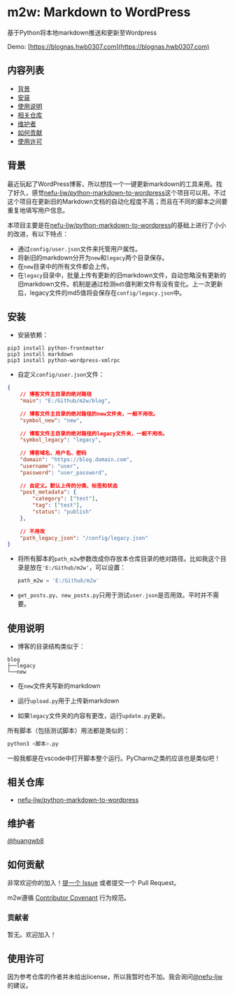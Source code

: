 # m2w: Markdown to WordPress

基于Python将本地markdown推送和更新至Wordpress

Demo: [https://blognas.hwb0307.com](https://blognas.hwb0307.com)

## 内容列表

- [背景](#背景)
- [安装](#安装)
- [使用说明](#使用说明)
- [相关仓库](#相关仓库)
- [维护者](#维护者)
- [如何贡献](#如何贡献)
- [使用许可](#使用许可)

## 背景

最近玩起了WordPress博客，所以想找一个一键更新markdown的工具来用。找了好久，感觉[nefu-ljw/python-markdown-to-wordpress](https://github.com/nefu-ljw/python-markdown-to-wordpress)这个项目可以用。不过这个项目在更新旧的Markdown文档的自动化程度不高；而且在不同的脚本之间要重复地填写用户信息。

本项目主要是在[nefu-ljw/python-markdown-to-wordpress](https://github.com/nefu-ljw/python-markdown-to-wordpress)的基础上进行了小小的改进，有以下特点：

+ 通过`config/user.json`文件来托管用户属性。
+ 将新旧的markdown分开为`new`和`legacy`两个目录保存。
+ 在`new`目录中的所有文件都会上传。
+ 在`legacy`目录中，批量上传有更新的旧markdown文件，自动忽略没有更新的旧markdown文件。机制是通过检测`md5`值判断文件有没有变化。上一次更新后，legacy文件的md5值将会保存在`config/legacy.json`中。

## 安装

+ 安装依赖：

```
pip3 install python-frontmatter
pip3 install markdown
pip3 install python-wordpress-xmlrpc
```

+ 自定义`config/user.json`文件：

```json
{
    // 博客文件主目录的绝对路径
    "main": "E:/Github/m2w/blog",
    
    // 博客文件主目录的绝对路径的new文件夹，一般不用改。
    "symbol_new": "new",
    
    // 博客文件主目录的绝对路径的legacy文件夹，一般不用改。
    "symbol_legacy": "legacy",
    
    // 博客域名、用户名、密码
    "domain": "https://blog.domain.com",
    "username": "user",
    "password": "user_password",
    
    // 自定义。默认上传的分类、标签和状态
    "post_metadata": {
        "category": ["test"],
        "tag": ["test"],
        "status": "publish"
    },
    
    // 不用改
    "path_legacy_json": "/config/legacy.json"
}
```

+ 将所有脚本的`path_m2w`参数改成你存放本仓库目录的绝对路径。比如我这个目录是放在`'E:/Github/m2w'`，可以设置：

  ```python
  path_m2w = 'E:/Github/m2w'
  ```

+ `get_posts.py`、`new_posts.py`只用于测试`user.json`是否用效。平时并不需要。

## 使用说明

+ 博客的目录结构类似于：

```
blog
├──legacy
└──new
```

+ 在`new`文件夹写新的markdown

+ 运行`upload.py`用于上传新markdown

+ 如果`legacy`文件夹的内容有更改，运行`update.py`更新。

所有脚本（包括测试脚本）用法都是类似的：

```bash
python3 <脚本>.py
```

一般我都是在vscode中打开脚本整个运行。PyCharm之类的应该也是类似吧！

## 相关仓库

+ [nefu-ljw/python-markdown-to-wordpress](https://github.com/nefu-ljw/python-markdown-to-wordpress)

## 维护者

[@huangwb8](https://github.com/huangwb8)

## 如何贡献

非常欢迎你的加入！[提一个 Issue](https://github.com/huangwb8/m2w/issues/new) 或者提交一个 Pull Request。


m2w遵循 [Contributor Covenant](http://contributor-covenant.org/version/1/3/0/) 行为规范。

### 贡献者

暂无。欢迎加入！


## 使用许可

因为参考仓库的作者并未给出license，所以我暂时也不加。我会询问[@nefu-ljw](https://github.com/nefu-ljw)的建议。
